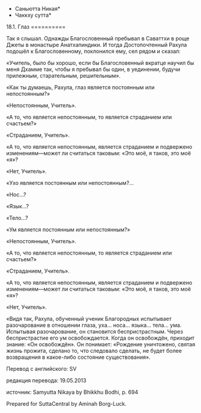 * Саньютта Никая*
* Чаккху сутта*

18\.1\. Глаз
\=\=\=\=\=\=\=\=\=\=

Так я слышал\. Однажды Благословенный пребывал в Саваттхи в роще Джеты в монастыре Анатхапиндики\. И тогда Достопочтенный Рахула подошёл к Благословенному, поклонился ему, сел рядом и сказал:

«Учитель, было бы хорошо, если бы Благословенный вкратце научил бы меня Дхамме так, чтобы я пребывал бы один, в уединении, будучи прилежным, старательным, решительным»\.

«Как ты думаешь, Рахула, глаз является постоянным или непостоянным?»

«Непостоянным, Учитель»\.

«А то, что является непостоянным, то является страданием или счастьем?»

«Страданием, Учитель»\.

«А то, что является непостоянным, является страданием и подвержено изменениям—может ли считаться таковым: «Это моё, я таков, это моё «я»?

«Нет, Учитель»\.

«Ухо является постоянным или непостоянным?…

«Нос…?

«Язык…?

«Тело…?

«Ум является постоянным или непостоянным?»

«Непостоянным, Учитель»\.

«А то, что является непостоянным, то является страданием или счастьем?»

«Страданием, Учитель»\.

«А то, что является непостоянным, является страданием и подвержено изменениям—может ли считаться таковым: «Это моё, я таков, это моё «я»?

«Нет, Учитель»\.

«Видя так, Рахула, обученный ученик Благородных испытывает разочарование в отношении глаза, уха… носа… языка… тела… ума\. Испытывая разочарование, он становится беспристрастным\. Через беспристрастие его ум освобождается\. Когда он освобождён, приходит знание: «Он освобождён»\. Он понимает: «Рождение уничтожено, святая жизнь прожита, сделано то, что следовало сделать, не будет более возвращения в какое\-либо состояние существования»\.

Перевод с английского: SV

редакция перевода: 19\.05\.2013

источник: Samyutta Nikaya by Bhikkhu Bodhi, p\. 694

Prepared for SuttaCentral by Aminah Borg\-Luck\.